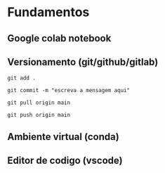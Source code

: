 # Fundamentos

## Google colab notebook

## Versionamento (git/github/gitlab)

```
git add .
```

```
git commit -m "escreva a mensagem aqui"
```

```
git pull origin main
```

```
git push origin main 
```

## Ambiente virtual (conda)

## Editor de codigo (vscode)